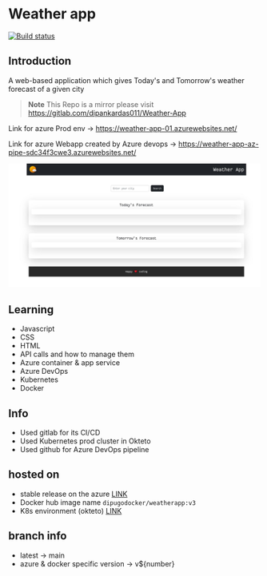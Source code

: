 # Weather app

[![Build status](https://dev.azure.com/dipankardas015/Weather-app/_apis/build/status/Weather-app-Docker%20container-CI)](https://dev.azure.com/dipankardas015/Weather-app/_build/latest?definitionId=6)

## Introduction
A web-based application which gives Today's and Tomorrow's weather forecast of a given city

> **Note**
> This Repo is a mirror please visit https://gitlab.com/dipankardas011/Weather-App

Link for azure Prod env -> https://weather-app-01.azurewebsites.net/

Link for azure Webapp created by Azure devops -> https://weather-app-az-pipe-sdc34f3cwe3.azurewebsites.net/

![Web capture_2-2-2022_17924_dipweatherwebapp azurewebsites net](./CoverPage.jpeg)

## Learning
- Javascript
- CSS
- HTML
- API calls and how to manage them
- Azure container & app service
- Azure DevOps
- Kubernetes
- Docker

## Info
* Used gitlab for its CI/CD
* Used Kubernetes prod cluster in Okteto
* Used github for Azure DevOps pipeline

## hosted on
* stable release on the azure  [LINK](https://dipweatherwebapp.azurewebsites.net)
* Docker hub image name `dipugodocker/weatherapp:v3`
* K8s environment (okteto) [LINK](https://weather-app-dipankardas011.cloud.okteto.net/)


## branch info
* latest -> main
* azure & docker specific version -> v${number}

